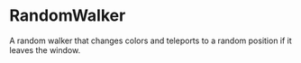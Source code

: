 # RandomWalker

A random walker that changes colors and teleports to a random position if it leaves the window.

